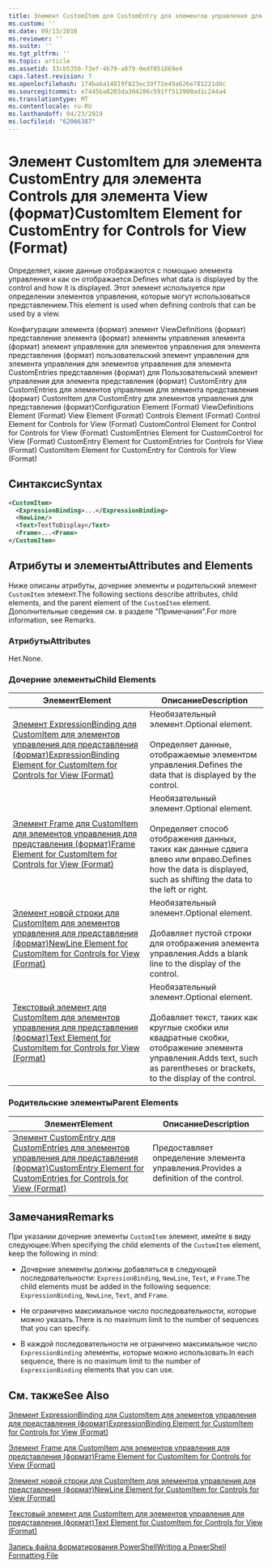 ```yaml
---
title: Элемент CustomItem для CustomEntry для элементов управления для представления (формат) | Документация Майкрософт
ms.custom: ''
ms.date: 09/13/2016
ms.reviewer: ''
ms.suite: ''
ms.tgt_pltfrm: ''
ms.topic: article
ms.assetid: 33cb5350-73ef-4b79-a879-0edf051869e4
caps.latest.revision: 7
ms.openlocfilehash: 174ba6a14819f823ec39f72e49a626e781221d8c
ms.sourcegitcommit: e7445ba8203da304286c591ff513900ad1c244a4
ms.translationtype: MT
ms.contentlocale: ru-RU
ms.lasthandoff: 04/23/2019
ms.locfileid: "62066387"
---
```

# <a name="customitem-element-for-customentry-for-controls-for-view-format"></a><span data-ttu-id="065f3-102">Элемент CustomItem для элемента CustomEntry для элемента Controls для элемента View (формат)</span><span class="sxs-lookup"><span data-stu-id="065f3-102">CustomItem Element for CustomEntry for Controls for View (Format)</span></span>

<span data-ttu-id="065f3-103">Определяет, какие данные отображаются с помощью элемента управления и как он отображается.</span><span class="sxs-lookup"><span data-stu-id="065f3-103">Defines what data is displayed by the control and how it is displayed.</span></span> <span data-ttu-id="065f3-104">Этот элемент используется при определении элементов управления, которые могут использоваться представлением.</span><span class="sxs-lookup"><span data-stu-id="065f3-104">This element is used when defining controls that can be used by a view.</span></span>

<span data-ttu-id="065f3-105">Конфигурации элемента (формат) элемент ViewDefinitions (формат) представление элемента (формат) элементы управления элемента (формат) элемент управления для элементов управления для элемента представления (формат) пользовательский элемент управления для элемента управления для элементов управления для элемента CustomEntries представления (формат) для Пользовательский элемент управления для элемента представления (формат) CustomEntry для CustomEntries для элементов управления для элемента представления (формат) CustomItem для CustomEntry для элементов управления для представления (формат)</span><span class="sxs-lookup"><span data-stu-id="065f3-105">Configuration Element (Format) ViewDefinitions Element (Format) View Element (Format) Controls Element (Format) Control Element for Controls for View (Format) CustomControl Element for Control for Controls for View (Format) CustomEntries Element for CustomControl for View (Format) CustomEntry Element for CustomEntries for Controls for View (Format) CustomItem Element for CustomEntry for Controls for View (Format)</span></span>

## <a name="syntax"></a><span data-ttu-id="065f3-106">Синтаксис</span><span class="sxs-lookup"><span data-stu-id="065f3-106">Syntax</span></span>

```xml
<CustomItem>
  <ExpressionBinding>...</ExpressionBinding>
  <NewLine/>
  <Text>TextToDisplay</Text>
  <Frame>...<Frame>
</CustomItem>
```

## <a name="attributes-and-elements"></a><span data-ttu-id="065f3-107">Атрибуты и элементы</span><span class="sxs-lookup"><span data-stu-id="065f3-107">Attributes and Elements</span></span>

<span data-ttu-id="065f3-108">Ниже описаны атрибуты, дочерние элементы и родительский элемент `CustomItem` элемент.</span><span class="sxs-lookup"><span data-stu-id="065f3-108">The following sections describe attributes, child elements, and the parent element of the `CustomItem` element.</span></span> <span data-ttu-id="065f3-109">Дополнительные сведения см. в разделе "Примечания".</span><span class="sxs-lookup"><span data-stu-id="065f3-109">For more information, see Remarks.</span></span>

### <a name="attributes"></a><span data-ttu-id="065f3-110">Атрибуты</span><span class="sxs-lookup"><span data-stu-id="065f3-110">Attributes</span></span>

<span data-ttu-id="065f3-111">Нет.</span><span class="sxs-lookup"><span data-stu-id="065f3-111">None.</span></span>

### <a name="child-elements"></a><span data-ttu-id="065f3-112">Дочерние элементы</span><span class="sxs-lookup"><span data-stu-id="065f3-112">Child Elements</span></span>

|<span data-ttu-id="065f3-113">Элемент</span><span class="sxs-lookup"><span data-stu-id="065f3-113">Element</span></span>|<span data-ttu-id="065f3-114">Описание</span><span class="sxs-lookup"><span data-stu-id="065f3-114">Description</span></span>|
|-------------|-----------------|
|[<span data-ttu-id="065f3-115">Элемент ExpressionBinding для CustomItem для элементов управления для представления (формат)</span><span class="sxs-lookup"><span data-stu-id="065f3-115">ExpressionBinding Element for CustomItem for Controls for View (Format)</span></span>](./expressionbinding-element-for-customitem-for-controls-for-view-format.md)|<span data-ttu-id="065f3-116">Необязательный элемент.</span><span class="sxs-lookup"><span data-stu-id="065f3-116">Optional element.</span></span><br /><br /> <span data-ttu-id="065f3-117">Определяет данные, отображаемые элементом управления.</span><span class="sxs-lookup"><span data-stu-id="065f3-117">Defines the data that is displayed by the control.</span></span>|
|[<span data-ttu-id="065f3-118">Элемент Frame для CustomItem для элементов управления для представления (формат)</span><span class="sxs-lookup"><span data-stu-id="065f3-118">Frame Element for CustomItem for Controls for View (Format)</span></span>](./frame-element-for-customitem-for-controls-for-view-format.md)|<span data-ttu-id="065f3-119">Необязательный элемент.</span><span class="sxs-lookup"><span data-stu-id="065f3-119">Optional element.</span></span><br /><br /> <span data-ttu-id="065f3-120">Определяет способ отображения данных, таких как данные сдвига влево или вправо.</span><span class="sxs-lookup"><span data-stu-id="065f3-120">Defines how the data is displayed, such as shifting the data to the left or right.</span></span>|
|[<span data-ttu-id="065f3-121">Элемент новой строки для CustomItem для элементов управления для представления (формат)</span><span class="sxs-lookup"><span data-stu-id="065f3-121">NewLine Element for CustomItem for Controls for View (Format)</span></span>](./newline-element-for-customitem-for-controls-for-view-format.md)|<span data-ttu-id="065f3-122">Необязательный элемент.</span><span class="sxs-lookup"><span data-stu-id="065f3-122">Optional element.</span></span><br /><br /> <span data-ttu-id="065f3-123">Добавляет пустой строки для отображения элемента управления.</span><span class="sxs-lookup"><span data-stu-id="065f3-123">Adds a blank line to the display of the control.</span></span>|
|[<span data-ttu-id="065f3-124">Текстовый элемент для CustomItem для элементов управления для представления (формат)</span><span class="sxs-lookup"><span data-stu-id="065f3-124">Text Element for CustomItem for Controls for View (Format)</span></span>](./text-element-for-customitem-for-controls-for-view-format.md)|<span data-ttu-id="065f3-125">Необязательный элемент.</span><span class="sxs-lookup"><span data-stu-id="065f3-125">Optional element.</span></span><br /><br /> <span data-ttu-id="065f3-126">Добавляет текст, таких как круглые скобки или квадратные скобки, отображение элемента управления.</span><span class="sxs-lookup"><span data-stu-id="065f3-126">Adds text, such as parentheses or brackets, to the display of the control.</span></span>|

### <a name="parent-elements"></a><span data-ttu-id="065f3-127">Родительские элементы</span><span class="sxs-lookup"><span data-stu-id="065f3-127">Parent Elements</span></span>

|<span data-ttu-id="065f3-128">Элемент</span><span class="sxs-lookup"><span data-stu-id="065f3-128">Element</span></span>|<span data-ttu-id="065f3-129">Описание</span><span class="sxs-lookup"><span data-stu-id="065f3-129">Description</span></span>|
|-------------|-----------------|
|[<span data-ttu-id="065f3-130">Элемент CustomEntry для CustomEntries для элементов управления для представления (формат)</span><span class="sxs-lookup"><span data-stu-id="065f3-130">CustomEntry Element for CustomEntries for Controls for View (Format)</span></span>](./customentry-element-for-customentries-for-controls-for-view-format.md)|<span data-ttu-id="065f3-131">Предоставляет определение элемента управления.</span><span class="sxs-lookup"><span data-stu-id="065f3-131">Provides a definition of the control.</span></span>|

## <a name="remarks"></a><span data-ttu-id="065f3-132">Замечания</span><span class="sxs-lookup"><span data-stu-id="065f3-132">Remarks</span></span>

<span data-ttu-id="065f3-133">При указании дочерние элементы `CustomItem` элемент, имейте в виду следующее:</span><span class="sxs-lookup"><span data-stu-id="065f3-133">When specifying the child elements of the `CustomItem` element, keep the following in mind:</span></span>

- <span data-ttu-id="065f3-134">Дочерние элементы должны добавляться в следующей последовательности: `ExpressionBinding`, `NewLine`, `Text`, и `Frame`.</span><span class="sxs-lookup"><span data-stu-id="065f3-134">The child elements must be added in the following sequence: `ExpressionBinding`, `NewLine`, `Text`, and `Frame`.</span></span>

- <span data-ttu-id="065f3-135">Не ограничено максимальное число последовательности, которые можно указать.</span><span class="sxs-lookup"><span data-stu-id="065f3-135">There is no maximum limit to the number of sequences that you can specify.</span></span>

- <span data-ttu-id="065f3-136">В каждой последовательности не ограничено максимальное число `ExpressionBinding` элементы, которые можно использовать.</span><span class="sxs-lookup"><span data-stu-id="065f3-136">In each sequence, there is no maximum limit to the number of `ExpressionBinding` elements that you can use.</span></span>

## <a name="see-also"></a><span data-ttu-id="065f3-137">См. также</span><span class="sxs-lookup"><span data-stu-id="065f3-137">See Also</span></span>

[<span data-ttu-id="065f3-138">Элемент ExpressionBinding для CustomItem для элементов управления для представления (формат)</span><span class="sxs-lookup"><span data-stu-id="065f3-138">ExpressionBinding Element for CustomItem for Controls for View (Format)</span></span>](./expressionbinding-element-for-customitem-for-controls-for-view-format.md)

[<span data-ttu-id="065f3-139">Элемент Frame для CustomItem для элементов управления для представления (формат)</span><span class="sxs-lookup"><span data-stu-id="065f3-139">Frame Element for CustomItem for Controls for View (Format)</span></span>](./frame-element-for-customitem-for-controls-for-view-format.md)

[<span data-ttu-id="065f3-140">Элемент новой строки для CustomItem для элементов управления для представления (формат)</span><span class="sxs-lookup"><span data-stu-id="065f3-140">NewLine Element for CustomItem for Controls for View (Format)</span></span>](./newline-element-for-customitem-for-controls-for-view-format.md)

[<span data-ttu-id="065f3-141">Текстовый элемент для CustomItem для элементов управления для представления (формат)</span><span class="sxs-lookup"><span data-stu-id="065f3-141">Text Element for CustomItem for Controls for View (Format)</span></span>](./text-element-for-customitem-for-controls-for-view-format.md)

[<span data-ttu-id="065f3-142">Запись файла форматирования PowerShell</span><span class="sxs-lookup"><span data-stu-id="065f3-142">Writing a PowerShell Formatting File</span></span>](./writing-a-powershell-formatting-file.md)
